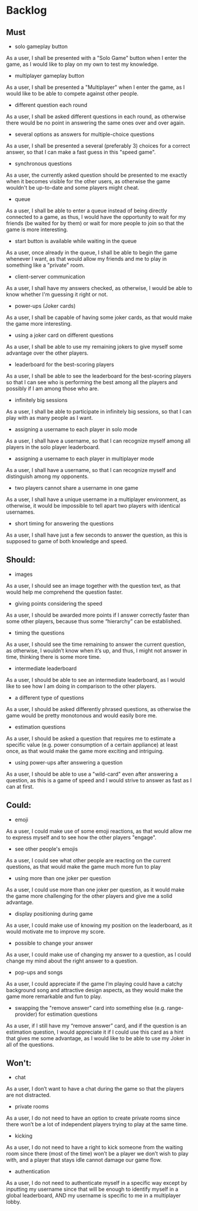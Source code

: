 # Backlog
## Must
- solo gameplay button

As a user, I shall be presented with a "Solo Game" button when I enter the game, as I would like to play on my own to test my knowledge.

- multiplayer gameplay button

As a user, I shall be presented a "Multiplayer" when I enter the game, as I would like to be able to compete against other people.

- different question each round

As a user, I shall be asked different questions in each round, as otherwise there would be no point in answering the same ones over and over again.

- several options as answers for multiple-choice questions

As a user, I shall be presented a several (preferably 3) choices for a correct answer, so that I can make a fast guess in this "speed game".

- synchronous questions

As a user, the currently asked question should be presented to me exactly when it becomes visible for the other users, as otherwise the game wouldn't be up-to-date and some players might cheat.

- queue

As a user, I shall be able to enter a queue instead of being directly connected to a game, as thus, I would have the opportunity to wait for my friends (be waited for by them) or wait for more people to join so that the game is more interesting.

- start button is available while waiting in the queue

As a user, once already in the queue, I shall be able to begin the game whenever I want, as that would allow my friends and me to play in something like a "private" room.

- client-server communication

As a user, I shall have my answers checked, as otherwise, I would be able to know whether I'm guessing it right or not.

- power-ups (Joker cards)

As a user, I shall be capable of having some joker cards, as that would make the game more interesting.

- using a joker card on different questions

As a user, I shall be able to use my remaining jokers to give myself some advantage over the other players.

- leaderboard for the best-scoring players

As a user, I shall be able to see the leaderboard for the best-scoring players so that I can see who is performing the best among all the players and possibly if I am among those who are.

- infinitely big sessions

As a user, I shall be able to participate in infinitely big sessions, so that I can play with as many people as I want.

- assigning a username to each player in solo mode

As a user, I shall have a username, so that I can recognize myself among all players in the solo player leaderboard.

- assigning a username to each player in multiplayer mode

As a user, I shall have a username, so that I can recognize myself and distinguish among my opponents.

- two players cannot share a username in one game

As a user, I shall have a unique username in a multiplayer environment, as otherwise, it would be impossible to tell apart two players with identical usernames.

- short timing for answering the questions

As a user, I shall have just a few seconds to answer the question, as this is supposed to game of both knowledge and speed.

## Should:
- images

As a user, I should see an image together with the question text, as that would help me comprehend the question faster.

- giving points considering the speed

As a user, I should be awarded more points if I answer correctly faster than some other players, because thus some “hierarchy” can be established.

- timing the questions

As a user, I should see the time remaining to answer the current question, as otherwise, I wouldn’t know when it’s up, and thus, I might not answer in time, thinking there is some more time.

- intermediate leaderboard

As a user, I should be able to see an intermediate leaderboard, as I would like to see how I am doing in comparison to the other players.

- a different type of questions

As a user, I should be asked differently phrased questions, as otherwise the game would be pretty monotonous and would easily bore me.

- estimation questions

As a user, I should be asked a question that requires me to estimate a specific value (e.g. power consumption of a certain appliance) at least once, as that would make the game more exciting and intriguing.

- using power-ups after answering a question

As a user, I should be able to use a "wild-card" even after answering a question, as this is a game of speed and I would strive to answer as fast as I can at first.
## Could:
- emoji

As a user, I could make use of some emoji reactions, as that would allow me to express myself and to see how the other players "engage".

- see other people's emojis

As a user, I could see what other people are reacting on the current questions, as that would make the game much more fun to play

- using more than one joker per question

As a user, I could use more than one joker per question, as it would make the game more challenging for the other players and give me a solid advantage.

- display positioning during game

As a user, I could make use of knowing my position on the leaderboard, as it would motivate me to improve my score.

- possible to change your answer

As a user, I could make use of changing my answer to a question, as I could change my mind about the right answer to a question.

- pop-ups and songs

As a user, I could appreciate if the game I’m playing could have a catchy background song and attractive design aspects, as they would make the game more remarkable and fun to play.

- swapping the "remove answer" card into something else (e.g. range-provider) for estimation questions

As a user, if I still have my “remove answer” card, and if the question is an estimation question, I would appreciate it if I could use this card as a hint that gives me some advantage, as I would like to be able to use my Joker in all of the questions.

## Won't:
- chat

As a user, I don’t want to have a chat during the game so that the players are not distracted.

- private rooms

As a user, I do not need to have an option to create private rooms since there won’t be a lot of independent players trying to play at the same time.

- kicking

As a user, I do not need to have a right to kick someone from the waiting room since there (most of the time) won’t be a player we don’t wish to play with, and a player that stays idle cannot damage our game flow.

- authentication

As a user, I do not need to authenticate myself in a specific way except by inputting my username since that will be enough to identify myself in a global leaderboard, AND my username is specific to me in a multiplayer lobby.
 